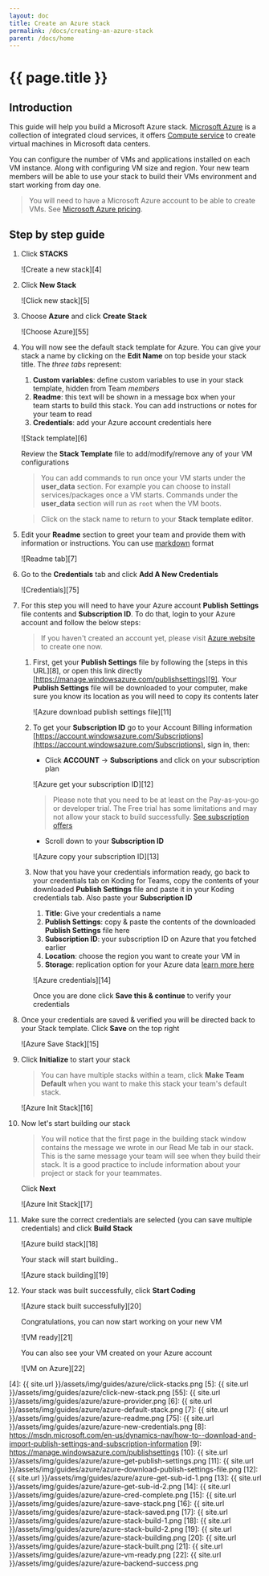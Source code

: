 ```yaml
---
layout: doc
title: Create an Azure stack
permalink: /docs/creating-an-azure-stack
parent: /docs/home
---
```


# {{ page.title }}

## Introduction

This guide will help you build a Microsoft Azure stack. [Microsoft Azure][1] is a collection of integrated cloud services, it offers [Compute service][2] to create virtual machines in Microsoft data centers.

You can configure the number of VMs and applications installed on each VM instance. Along with configuring VM size and region.
Your new team members will be able to use your stack to build their VMs environment and start working from day one.

> You will need to have a Microsoft Azure account to be able to create VMs. See [Microsoft Azure pricing][3].

## Step by step guide

1. Click **STACKS**

    ![Create a new stack][4]

2. Click **New Stack**

    ![Click new stack][5]

3. Choose **Azure** and click **Create Stack**

    ![Choose Azure][55]

4. You will now see the default stack template for Azure. You can give your stack a name by clicking on the **Edit Name** on top beside your stack title. The _three tabs_ represent:

    1.  **Custom variables**: define custom variables to use in your stack template, hidden from Team _members_
    2.  **Readme**: this text will be shown in a message box when your team starts to build this stack. You can add instructions or notes for your team to read
    3.  **Credentials**: add your Azure account credentials here

    ![Stack template][6]

    Review the **Stack Template** file to add/modify/remove any of your VM configurations

    >You can add commands to run once your VM starts under the **user_data** section. For example you can choose to install services/packages once a VM starts. Commands under the **user_data** section will run as `root` when the VM boots.

    >Click on the stack name to return to your **Stack template editor**.

5.  Edit your **Readme** section to greet your team and provide them with information or instructions. You can use [markdown](https://en.wikipedia.org/wiki/Markdown) format

    ![Readme tab][7]

6.  Go to the **Credentials** tab and click **Add A New Credentials**

    ![Credentials][75]

7. For this step you will need to have your Azure account **Publish Settings** file contents and **Subscription ID**. To do that, login to your Azure account and follow the below steps:

    > If you haven't created an account yet, please visit [Azure website][1] to create one now.

    1. First, get your **Publish Settings** file by following the [steps in this URL][8], or open this link directly [https://manage.windowsazure.com/publishsettings][9]. Your **Publish Settings** file will be downloaded to your computer, make sure you know its location as you will need to copy its contents later

        ![Azure download publish settings file][11]

    2. To get your **Subscription ID** go to your Account Billing information [https://account.windowsazure.com/Subscriptions](https://account.windowsazure.com/Subscriptions), sign in, then:

        - Click **ACCOUNT** -> **Subscriptions** and click on your subscription plan

        ![Azure get your subscription ID][12]

        > Please note that you need to be at least on the Pay-as-you-go or developer trial. The Free trial has some limitations and may not allow your stack to build successfully. [See subscription offers](https://account.windowsazure.com/signup?showCatalog=True)

        - Scroll down to your **Subscription ID**

        ![Azure copy your subscription ID][13]

    3. Now that you have your credentials information ready, go back to your credentials tab on Koding for Teams, copy the contents of your downloaded **Publish Settings** file and paste it in your Koding credentials tab. Also paste your **Subscription ID**

        1. **Title**: Give your credentials a name
        2. **Publish Settings**: copy & paste the contents of the downloaded **Publish Settings** file here
        3. **Subscription ID**: your subscription ID on Azure that you fetched earlier
        4. **Location**: choose the region you want to create your VM in
        5. **Storage**: replication option for your Azure data [learn more here](https://docs.microsoft.com/en-us/azure/storage/storage-redundancy)

        ![Azure credentials][14]

        Once you are done click **Save this & continue** to verify your credentials

8. Once your credentials are saved & verified you will be directed back to your Stack template. Click **Save** on the top right

    ![Azure Save Stack][15]

9. Click **Initialize** to start your stack

    > You can have multiple stacks within a team, click **Make Team Default** when you want to make this stack your team's default stack.

    ![Azure Init Stack][16]

10. Now let's start building our stack

    > You will notice that the first page in the building stack window contains the message we wrote in our Read Me tab in our stack. This is the same message your team will see when they build their stack. It is a good practice to include information about your project or stack for your teammates.

    Click **Next**

    ![Azure Init Stack][17]

11. Make sure the correct credentials are selected (you can save multiple credentials) and click **Build Stack**

    ![Azure build stack][18]

    Your stack will start building..

    ![Azure stack building][19]

12. Your stack was built successfully, click **Start Coding**

    ![Azure stack built successfully][20]

    Congratulations, you can now start working on your new VM

    ![VM ready][21]

    You can also see your VM created on your Azure account

    ![VM on Azure][22]


[1]: https://azure.microsoft.com
[2]: https://azure.microsoft.com/en-us/services/virtual-machines/
[3]: https://azure.microsoft.com/en-us/pricing/
[4]: {{ site.url }}/assets/img/guides/azure/click-stacks.png
[5]: {{ site.url }}/assets/img/guides/azure/click-new-stack.png
[55]: {{ site.url }}/assets/img/guides/azure/azure-provider.png
[6]: {{ site.url }}/assets/img/guides/azure/azure-default-stack.png
[7]: {{ site.url }}/assets/img/guides/azure/azure-readme.png
[75]: {{ site.url }}/assets/img/guides/azure/azure-new-credentials.png
[8]: https://msdn.microsoft.com/en-us/dynamics-nav/how-to--download-and-import-publish-settings-and-subscription-information
[9]: https://manage.windowsazure.com/publishsettings
[10]: {{ site.url }}/assets/img/guides/azure/azure-get-publish-settings.png
[11]: {{ site.url }}/assets/img/guides/azure/azure-download-publish-settings-file.png
[12]: {{ site.url }}/assets/img/guides/azure/azure-get-sub-id-1.png
[13]: {{ site.url }}/assets/img/guides/azure/azure-get-sub-id-2.png
[14]: {{ site.url }}/assets/img/guides/azure/azure-cred-complete.png
[15]: {{ site.url }}/assets/img/guides/azure/azure-save-stack.png
[16]: {{ site.url }}/assets/img/guides/azure/azure-stack-saved.png
[17]: {{ site.url }}/assets/img/guides/azure/azure-stack-build-1.png
[18]: {{ site.url }}/assets/img/guides/azure/azure-stack-build-2.png
[19]: {{ site.url }}/assets/img/guides/azure/azure-stack-building.png
[20]: {{ site.url }}/assets/img/guides/azure/azure-stack-built.png
[21]: {{ site.url }}/assets/img/guides/azure/azure-vm-ready.png
[22]: {{ site.url }}/assets/img/guides/azure/azure-backend-success.png
